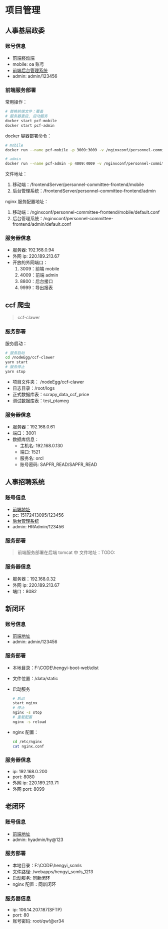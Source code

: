 # 项目管理

## 人事基层政委

### 账号信息

- [前端移动端](http://220.189.213.67:3009/)
- mobile: oa 账号
- [前端后台管理系统](http://220.189.213.67:4009/)
- admin: admin/123456

### 前端服务部署

常用操作：

```bash
# 替换前端文件：覆盖
# 服务器重启, 启动服务
docker start pcf-mobile
docker start pcf-admin
```

docker 容器部署命令：

```bash
# mobile
docker run --name pcf-mobile -p 3009:3009 -v /nginxconf/personnel-committee-frontend/mobile/default.conf:/etc/nginx/conf.d/default.conf -v /frontendServer/personnel-committee-frontend/mobile:/usr/share/nginx/html -d nginx

# admin
docker run --name pcf-admin -p 4009:4009 -v /nginxconf/personnel-committee-frontend/admin/default.conf:/etc/nginx/conf.d/default.conf -v /frontendServer/personnel-committee-frontend/admin:/usr/share/nginx/html -d nginx
```

文件地址：

1. 移动端：/frontendServer/personnel-committee-frontend/mobile
2. 后台管理系统：/frontendServer/personnel-committee-frontend/admin

nginx 服务配置地址：

1. 移动端：/nginxconf/personnel-committee-frontend/mobile/default.conf
2. 后台管理系统：/nginxconf/personnel-committee-frontend/admin/default.conf

### 服务器信息

- 服务器: 192.168.0.94
- 外网 ip: 220.189.213.67
- 开放的外网端口：
  1. 3009：前端 mobile
  2. 4009：前端 admin
  3. 8800：后台接口
  4. 9999：导出报表

## ccf 爬虫

> ccf-clawer

### 服务部署

服务启动：

```bash
# 服务启动
cd /nodeEgg/ccf-clawer
yarn start
# 服务停止
yarn stop
```

- 项目文件夹： /nodeEgg/ccf-clawer
- 日志目录：/root/logs
- 正式数据库表：scrapy_data_ccf_price
- 测试数据库表：test_ptameg

### 服务器信息

- 服务器：192.168.0.61
- 端口：3001
- 数据库信息：
  - 主机名: 192.168.0.130
  - 端口: 1521
  - 服务名: orcl
  - 账号密码: SAPFR_READ/SAPFR_READ

## 人事招聘系统

### 账号信息

- [前端地址](http://220.189.213.67:8082/hrsystem/webpage/com/hrsystem/index.html#/)
- pc: 15172413095/123456
- [后台管理系统](http://220.189.213.67:8082/hrsystem/loginController.do?login#)
- admin: HRAdmin/123456

### 服务部署

> 前端服务部署在后端 tomcat 中
> 文件地址：TODO:

### 服务器信息

- 服务器：192.168.0.32
- 外网 ip: 220.189.213.67
- 端口：8082

## 新闭环

### 账号信息

- [前端地址](http://220.189.213.71:8099/user/login?redirect=%2F)
- admin: admin/123456

### 服务部署

- 本地目录：F:\CODE\hengyi-boot-web\dist
- 文件位置：/data/static
- 启动服务

  ```bash
  # 启动
  start nginx
  # 停止
  nginx -s stop
  # 重载配置
  nginx -s reload
  ```

- nginx 配置：

  ```bash
  cd /etc/nginx
  cat nginx.conf
  ```

### 服务器信息

- ip: 192.168.0.200
- port: 8080
- 外网 ip: 220.189.213.71
- 外网 port: 8099

## 老闭环

### 账号信息

- [前端地址](http://sales.hengyi.com/#/)
- admin: hyadmin/hy@123

### 服务部署

- 本地目录：F:\CODE\hengyi_scmls
- 文件路径: /webapps/hengyi_scmls_1213
- 启动服务: 同新闭环
- nginx 配置：同新闭环

### 服务器信息

- ip: 106.14.207.187(SFTP)
- port: 80
- 账号密码: root/qw!@er34
